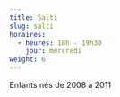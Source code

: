 ```yaml
---
title: Salti
slug: salti
horaires:
  - heures: 18h - 19h30
    jour: mercredi
weight: 6
---
```

Enfants nés de 2008 à 2011
